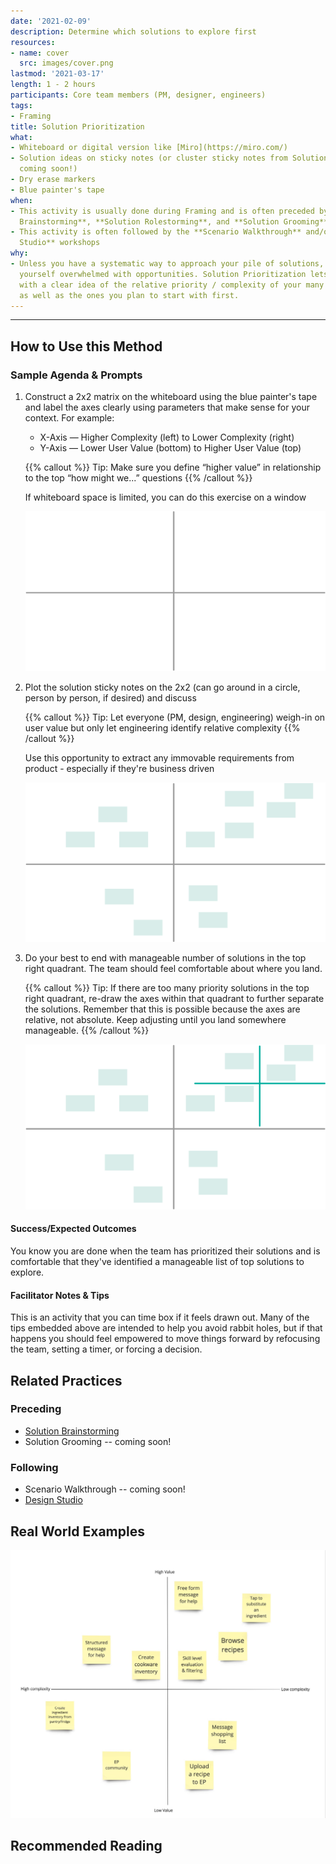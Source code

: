 ```yaml
---
date: '2021-02-09'
description: Determine which solutions to explore first
resources:
- name: cover
  src: images/cover.png
lastmod: '2021-03-17'
length: 1 - 2 hours
participants: Core team members (PM, designer, engineers)
tags:
- Framing
title: Solution Prioritization
what:
- Whiteboard or digital version like [Miro](https://miro.com/)
- Solution ideas on sticky notes (or cluster sticky notes from Solution Grooming --
  coming soon!)
- Dry erase markers
- Blue painter's tape
when:
- This activity is usually done during Framing and is often preceded by the **Solution
  Brainstorming**, **Solution Rolestorming**, and **Solution Grooming** workshops
- This activity is often followed by the **Scenario Walkthrough** and/or **Design
  Studio** workshops
why:
- Unless you have a systematic way to approach your pile of solutions, you may find
  yourself overwhelmed with opportunities. Solution Prioritization lets you walk away
  with a clear idea of the relative priority / complexity of your many groomed ideas
  as well as the ones you plan to start with first.
---
```


---
## How to Use this Method
### Sample Agenda & Prompts
1. Construct a 2x2 matrix on the whiteboard using the blue painter's tape and label the axes clearly using parameters that make sense for your context. For example:
        
   - X-Axis — Higher Complexity (left) to Lower Complexity (right)
   - Y-Axis — Lower User Value (bottom) to Higher User Value (top)

   {{% callout %}}
   Tip: Make sure you define “higher value” in relationship to the top “how might we...” questions
   {{% /callout %}}

   If whiteboard space is limited, you can do this exercise on a window

   ![Empty 2x2 quadrant](images/step-1.png)

1. Plot the solution sticky notes on the 2x2 (can go around in a circle, person by person, if desired) and discuss

   {{% callout %}}
   Tip: Let everyone (PM, design, engineering) weigh-in on user value but only let engineering identify relative complexity
   {{% /callout %}}

   Use this opportunity to extract any immovable requirements from product - especially if they're business driven
   
   ![Filled 2x2 quadrant](images/step-2.png)

1. Do your best to end with manageable number of solutions in the top right quadrant. The team should feel comfortable about where you land.

   {{% callout %}}
   Tip: If there are too many priority solutions in the top right quadrant, re-draw the axes within that quadrant to further separate the solutions. Remember that this is possible because the axes are relative, not absolute. Keep adjusting until you land somewhere manageable.
   {{% /callout %}}

   ![Nested 2x2 quadrant](images/step-3.png)

#### Success/Expected Outcomes
You know you are done when the team has prioritized their solutions and is comfortable that they've identified a manageable list of top solutions to explore.

#### Facilitator Notes & Tips

This is an activity that you can time box if it feels drawn out. Many of the tips embedded above are intended to help you avoid rabbit holes, but if that happens you should feel empowered to move things forward by refocusing the team, setting a timer, or forcing a decision.

## Related Practices

### Preceding
- [Solution Brainstorming](/practices/solution-brainstorming)
- Solution Grooming -- coming soon!

### Following
- Scenario Walkthrough -- coming soon!
- [Design Studio](/practices/design-studio)

## Real World Examples
![Digital two by two with prioritized solutions](images/example-6.jpg)

## Recommended Reading